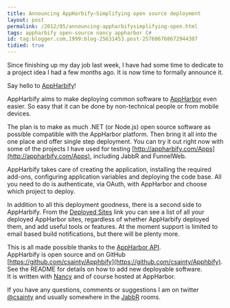 ```yaml
---
title: Announcing AppHarbify–Simplifying open source deployment
layout: post
permalink: /2012/05/announcing-appharbifysimplifying-open.html
tags: appharbify open-source nancy appharbor C#
id: tag:blogger.com,1999:blog-25631453.post-257606768672944307
tidied: true
---
```



Since finishing up my day job last week, I have had some time to dedicate to a project idea I had a few months ago. It is now time to formally announce it.  

Say hello to [AppHarbify](http://appharbify.com/)!  

AppHarbify aims to make deploying common software to [AppHarbor](https://appharbor.com/) even easier. So easy that it can be done by non-technical people or from mobile devices.  

The plan is to make as much .NET (or Node.js) open source software as possible compatible with the AppHarbor platform. Then bring it all into the one place and offer single step deployment. You can try it out right now with some of the projects I have used for testing [http://appharbify.com/Apps](http://appharbify.com/Apps), including JabbR and FunnelWeb.  

AppHarbify takes care of creating the application, installing the required add-ons, configuring application variables and deploying the code base. All you need to do is authenticate, via OAuth, with AppHarbor and choose which project to deploy.  

In addition to all this deployment goodness, there is a second side to AppHarbify. From the [Deployed Sites](http://appharbify.com/Sites) link you can see a list of all your deployed AppHarbor sites, regardless of whether AppHarbify deployed them, and add useful tools or features. At the moment support is limited to email based build notifications, but there will be plenty more.  

This is all made possible thanks to the [AppHarbor API](http://support.appharbor.com/kb/api).  
AppHarbify is open source and on GitHub [https://github.com/csainty/Apphbify](https://github.com/csainty/Apphbify). See the README for details on how to add new deployable software.  
It is written with [Nancy](http://nancyfx.org/) and of course hosted at AppHarbor.  

If you have any questions, comments or suggestions I am on twitter [@csainty](http://twitter.com/csainty) and usually somewhere in the [JabbR](http://jabbr.net/) rooms.    
